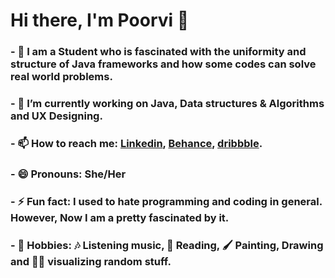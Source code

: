 # Hi there, I'm Poorvi 👋




### - :star_struck: I am a Student who is fascinated with the uniformity and structure of Java frameworks and how some codes can solve real world    problems.
### - 🔭 I’m currently working on Java, Data structures & Algorithms and UX Designing.
### - 📫 How to reach me: [Linkedin](https://www.linkedin.com/in/poorvi-nill-803725212/), [Behance](https://www.behance.net/justPoorvi), [dribbble](https://dribbble.com/Poorvi_7).
### - 😄 Pronouns: She/Her 
### - ⚡ Fun fact: I used to hate programming and coding in general. However, Now I am a pretty fascinated by it.
### - :art: Hobbies: :notes: Listening music, :notebook_with_decorative_cover: Reading, :paintbrush: Painting, Drawing and :face_in_clouds: visualizing random stuff.
